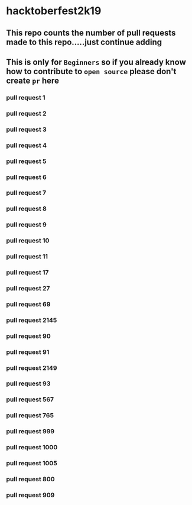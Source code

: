 # hacktoberfest2k19
## This repo counts the number of pull requests made to this repo.....just continue adding
## This is only for `Beginners` so if you already know how to contribute to `open source` please don't create `pr` here
### pull request 1
### pull request 2
### pull request 3
### pull request 4
### pull request 5
### pull request 6
### pull request 7
### pull request 8
### pull request 9
### pull request 10
### pull request 11
### pull request 17
### pull request 27
### pull request 69
### pull request 2145
### pull request 90
### pull request 91
### pull request 2149
### pull request 93
### pull request 567
### pull request 765
### pull request 999
### pull request 1000
### pull request 1005
### pull request 800
### pull request 909
